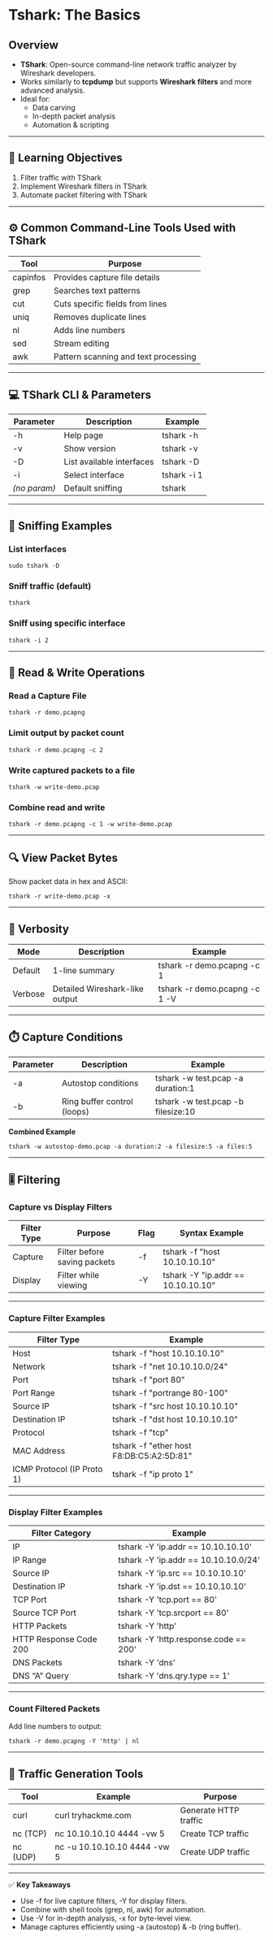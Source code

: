 # Tshark: The Basics

## Overview
- **TShark**: Open-source command-line network traffic analyzer by Wireshark developers.  
- Works similarly to **tcpdump** but supports **Wireshark filters** and more advanced analysis.
- Ideal for:
  - Data carving
  - In-depth packet analysis
  - Automation & scripting

---

## 🎯 Learning Objectives
1. Filter traffic with TShark  
2. Implement Wireshark filters in TShark  
3. Automate packet filtering with TShark  

---

## ⚙️ Common Command-Line Tools Used with TShark
| Tool | Purpose |
|------|----------|
| capinfos | Provides capture file details |
| grep | Searches text patterns |
| cut | Cuts specific fields from lines |
| uniq | Removes duplicate lines |
| nl | Adds line numbers |
| sed | Stream editing |
| awk | Pattern scanning and text processing |

---

## 💻 TShark CLI & Parameters

| Parameter | Description | Example |
|------------|--------------|----------|
| -h | Help page | tshark -h |
| -v | Show version | tshark -v |
| -D | List available interfaces | tshark -D |
| -i | Select interface | tshark -i 1 |
| *(no param)* | Default sniffing | tshark |

---

## 📡 Sniffing Examples

### List interfaces
```
sudo tshark -D
```

### Sniff traffic (default)
```
tshark
```

### Sniff using specific interface
```
tshark -i 2
```

---

## 📂 Read & Write Operations

### Read a Capture File
```
tshark -r demo.pcapng
```

### Limit output by packet count
```
tshark -r demo.pcapng -c 2
```

### Write captured packets to a file
```
tshark -w write-demo.pcap
```

### Combine read and write
```
tshark -r demo.pcapng -c 1 -w write-demo.pcap
```

---

## 🔍 View Packet Bytes

Show packet data in hex and ASCII:
```
tshark -r write-demo.pcap -x
```

---

## 🧾 Verbosity

| Mode | Description | Example |
|-------|--------------|----------|
| Default | 1-line summary | tshark -r demo.pcapng -c 1 |
| Verbose | Detailed Wireshark-like output | tshark -r demo.pcapng -c 1 -V |

---

## ⏱️ Capture Conditions

| Parameter | Description | Example |
|------------|--------------|----------|
| -a | Autostop conditions | tshark -w test.pcap -a duration:1 |
| -b | Ring buffer control (loops) | tshark -w test.pcap -b filesize:10 |

**Combined Example**
```
tshark -w autostop-demo.pcap -a duration:2 -a filesize:5 -a files:5
```

---

## 🎚️ Filtering

### Capture vs Display Filters
| Filter Type | Purpose | Flag | Syntax Example |
|--------------|----------|------|----------------|
| Capture | Filter before saving packets | -f | tshark -f "host 10.10.10.10" |
| Display | Filter while viewing | -Y | tshark -Y "ip.addr == 10.10.10.10" |

---

### Capture Filter Examples

| Filter Type | Example |
|--------------|----------|
| Host | tshark -f "host 10.10.10.10" |
| Network | tshark -f "net 10.10.10.0/24" |
| Port | tshark -f "port 80" |
| Port Range | tshark -f "portrange 80-100" |
| Source IP | tshark -f "src host 10.10.10.10" |
| Destination IP | tshark -f "dst host 10.10.10.10" |
| Protocol | tshark -f "tcp" |
| MAC Address | tshark -f "ether host F8:DB:C5:A2:5D:81" |
| ICMP Protocol (IP Proto 1) | tshark -f "ip proto 1" |

---

### Display Filter Examples

| Filter Category | Example |
|-----------------|----------|
| IP | tshark -Y 'ip.addr == 10.10.10.10' |
| IP Range | tshark -Y 'ip.addr == 10.10.10.0/24' |
| Source IP | tshark -Y 'ip.src == 10.10.10.10' |
| Destination IP | tshark -Y 'ip.dst == 10.10.10.10' |
| TCP Port | tshark -Y 'tcp.port == 80' |
| Source TCP Port | tshark -Y 'tcp.srcport == 80' |
| HTTP Packets | tshark -Y 'http' |
| HTTP Response Code 200 | tshark -Y 'http.response.code == 200' |
| DNS Packets | tshark -Y 'dns' |
| DNS “A” Query | tshark -Y 'dns.qry.type == 1' |

---

### Count Filtered Packets
Add line numbers to output:
```
tshark -r demo.pcapng -Y 'http' | nl
```

---

## 🧰 Traffic Generation Tools

| Tool | Example | Purpose |
|------|----------|----------|
| curl | curl tryhackme.com | Generate HTTP traffic |
| nc (TCP) | nc 10.10.10.10 4444 -vw 5 | Create TCP traffic |
| nc (UDP) | nc -u 10.10.10.10 4444 -vw 5 | Create UDP traffic |

---

✅ **Key Takeaways**
- Use -f for live capture filters, -Y for display filters.
- Combine with shell tools (grep, nl, awk) for automation.
- Use -V for in-depth analysis, -x for byte-level view.
- Manage captures efficiently using -a (autostop) & -b (ring buffer).
